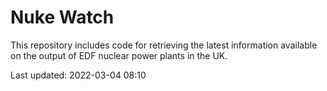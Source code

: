 # Nuke Watch

This repository includes code for retrieving the latest information available on the output of EDF nuclear power plants in the UK.

Last updated: 2022-03-04 08:10
